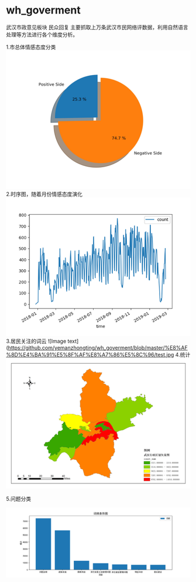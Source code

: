 # wh_goverment
武汉市政意见板块 民众回复 主要抓取上万条武汉市民网络评数据，利用自然语言处理等方法进行各个维度分析。

1.市总体情感态度分类
![Image text](https://github.com/yemanzhongting/wh_goverment/blob/master/%E6%83%85%E6%84%9F%E5%88%86%E7%B1%BB/emotions_pie_chart.jpg)
2.时序图，随着月份情感态度演化
![Image text](https://github.com/yemanzhongting/wh_goverment/blob/master/%E6%97%B6%E5%BA%8F%E5%9B%BE/%E6%97%B6%E5%BA%8F%E5%9B%BE.png)
3.居民关注的词云
![Image text](https://github.com/yemanzhongting/wh_goverment/blob/master/%E8%AF%8D%E4%BA%91%E5%8F%AF%E8%A7%86%E5%8C%96/test.jpg
4.统计
![Image text](https://github.com/yemanzhongting/wh_goverment/blob/master/%E8%88%86%E6%83%85%E5%8F%AF%E8%A7%86%E5%8C%96/%E6%AD%A6%E6%B1%89%E8%88%86%E6%83%85.jpg)

5.问题分类

![Image text](https://github.com/yemanzhongting/wh_goverment/blob/master/%E9%97%AE%E9%A2%98%E5%88%86%E7%B1%BB/Figure_13.png)
